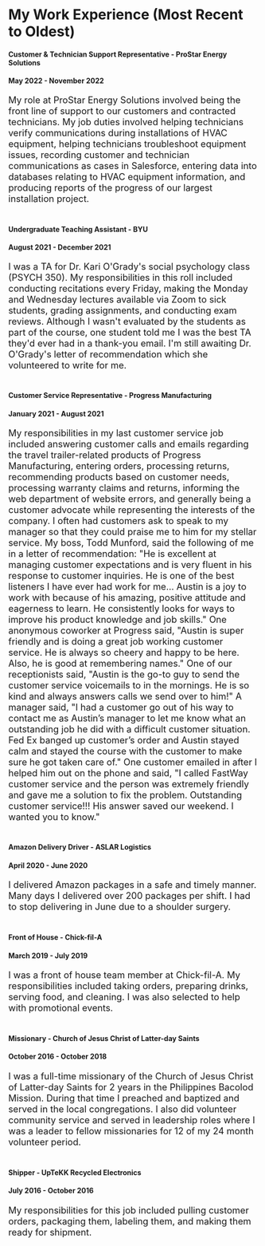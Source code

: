 <h1>My Work Experience (Most Recent to Oldest)</h1>
      </div>
     <div class="col-lg-12 text-center"><h4>Customer & Technician Support Representative - ProStar Energy Solutions</h4></div>
     <div class="col-lg-12 text-center"><h4>May 2022 - November 2022</h4></div>
  <div class="container">
    <div class="row justify-content-around">
      <p style="font-size:130%;">My role at ProStar Energy Solutions involved being the front line of support to our customers and contracted technicians. My job duties involved helping technicians verify communications during installations of HVAC equipment, helping technicians troubleshoot equipment issues, recording customer and technician communications as cases in Salesforce, entering data into databases relating to HVAC equipment information, and producing reports of the progress of our largest installation project.<br><br></p>
       <!-- Job -->
  <p>
       <div class="col-lg-12 text-center"><h4>Undergraduate Teaching Assistant - BYU</h4></div>
       <div class="col-lg-12 text-center"><h4>August 2021 - December 2021</h4></div>
    <div class="container">
      <div class="row justify-content-around">
        <p style="font-size:130%;">I was a TA for Dr. Kari O'Grady's social psychology class (PSYCH 350). My responsibilities in this roll included conducting recitations every Friday, making the Monday and Wednesday lectures available via Zoom to sick students, grading assignments, and conducting exam reviews. Although I wasn't evaluated by the students as part of the course, one student told me I was the best TA they'd ever had in a thank-you email. I'm still awaiting Dr. O'Grady's letter of recommendation which she volunteered to write for me.<br><br></p>
 
       
  <p>
      <div class="col-lg-12 text-center"><h4>Customer Service Representative - Progress Manufacturing</h4></div>
      <div class="col-lg-12 text-center"><h4>January 2021 - August 2021</h4></div>
   <div class="container">
     <div class="row justify-content-around">
       <p style="font-size:130%;">My responsibilities in my last customer service job included answering customer calls and emails regarding the travel trailer-related products of Progress Manufacturing, entering orders, processing returns, recommending products based on customer needs, processing warranty claims and returns, informing the web department of website errors, and generally being a customer advocate while representing the interests of the company. I often had customers ask to speak to my manager so that they could praise me to him for my stellar service. My boss, Todd Munford, said the following of me in a letter of recommendation: "He is excellent at managing customer expectations and is very fluent in his response to customer inquiries. He is one of the best listeners I have ever had work for me... Austin is a joy to work with because of his amazing, positive attitude and eagerness to learn. He consistently looks for ways to improve his product knowledge and job skills." One anonymous coworker at Progress said, "Austin is super friendly and is doing a great job working customer service. He is always so cheery and happy to be here. Also, he is good at remembering names." One of our receptionists said, "Austin is the go-to guy to send the customer service voicemails to in the mornings. He is so kind and always answers calls we send over to him!" A manager said, "I had a customer go out of his way to contact me as Austin’s manager to let me know what an outstanding job he did with a difficult customer situation. Fed Ex banged up customer’s order and Austin stayed calm and stayed the course with the customer to make sure he got taken care of." One customer emailed in after I helped him out on the phone and said, "I called FastWay customer service and the person was extremely friendly and gave me a solution to fix the problem. Outstanding customer service!!! His answer saved our weekend. I wanted you to know."<br><br></p>
</p>
      <!-- Job End -->
<!-- Job -->
  
<div class="col-lg-12 text-center"><h4>Amazon Delivery Driver - ASLAR Logistics</h4></div>
<div class="col-lg-12 text-center"><h4>April 2020 - June 2020<h4></div>
<div class="container">
<div class="row justify-content-around">
 <p style="font-size:130%;">I delivered Amazon packages in a safe and timely manner. Many days I delivered over 200 packages per shift. I had to stop delivering in June due to a shoulder surgery.<br><br></p>

<!-- Job End -->
<!-- Job -->
  
<div class="col-lg-12 text-center"><h4>Front of House - Chick-fil-A</h4></div>
<div class="col-lg-12 text-center"><h4>March 2019 - July 2019<h4></div>
<div class="container">
<div class="row justify-content-around">
 <p style="font-size:130%;">I was a front of house team member at Chick-fil-A. My responsibilities included taking orders, preparing drinks, serving food, and cleaning. I was also selected to help with promotional events.<br><br></p>

<!-- Job End -->
<!-- Job -->
  
<div class="col-lg-12 text-center"><h4>Missionary - Church of Jesus Christ of Latter-day Saints</h4></div>
<div class="col-lg-12 text-center"><h4>October 2016 - October 2018<h4></div>
<div class="container">
<div class="row justify-content-around">
 <p style="font-size:130%;">I was a full-time missionary of the Church of Jesus Christ of Latter-day Saints for 2 years in the Philippines Bacolod Mission. During that time I preached and baptized and served in the local congregations. I also did volunteer community service and served in leadership roles where I was a leader to fellow missionaries for 12 of my 24 month volunteer period.<br><br></p>

<!-- Job End -->
<!-- Job -->
  
<div class="col-lg-12 text-center"><h4>Shipper - UpTeKK Recycled Electronics</h4></div>
<div class="col-lg-12 text-center"><h4>July 2016 - October 2016<h4></div>
<div class="container">
<div class="row justify-content-around">
 <p style="font-size:130%;">My responsibilities for this job included pulling customer orders, packaging them, labeling them, and making them ready for shipment.<br><br></p>

<!-- Job End -->

</section>

